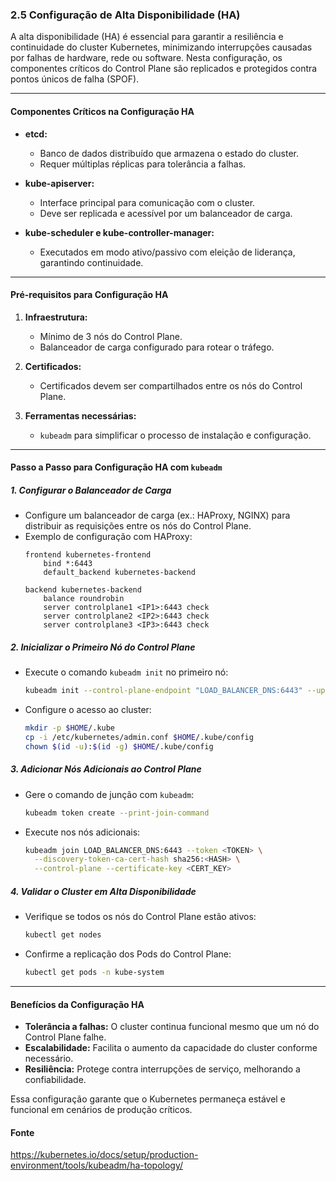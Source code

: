 ### **2.5 Configuração de Alta Disponibilidade (HA)**  

A alta disponibilidade (HA) é essencial para garantir a resiliência e continuidade do cluster Kubernetes, minimizando interrupções causadas por falhas de hardware, rede ou software. Nesta configuração, os componentes críticos do Control Plane são replicados e protegidos contra pontos únicos de falha (SPOF).

---

#### **Componentes Críticos na Configuração HA**  
- **etcd:**  
  - Banco de dados distribuído que armazena o estado do cluster.  
  - Requer múltiplas réplicas para tolerância a falhas.  

- **kube-apiserver:**  
  - Interface principal para comunicação com o cluster.  
  - Deve ser replicada e acessível por um balanceador de carga.  

- **kube-scheduler e kube-controller-manager:**  
  - Executados em modo ativo/passivo com eleição de liderança, garantindo continuidade.  

---

#### **Pré-requisitos para Configuração HA**  
1. **Infraestrutura:**  
   - Mínimo de 3 nós do Control Plane.  
   - Balanceador de carga configurado para rotear o tráfego.  

2. **Certificados:**  
   - Certificados devem ser compartilhados entre os nós do Control Plane.  

3. **Ferramentas necessárias:**  
   - `kubeadm` para simplificar o processo de instalação e configuração.

---

#### **Passo a Passo para Configuração HA com `kubeadm`**  

##### **1. Configurar o Balanceador de Carga**  
- Configure um balanceador de carga (ex.: HAProxy, NGINX) para distribuir as requisições entre os nós do Control Plane.  
- Exemplo de configuração com HAProxy:  
  ```plaintext
  frontend kubernetes-frontend
      bind *:6443
      default_backend kubernetes-backend

  backend kubernetes-backend
      balance roundrobin
      server controlplane1 <IP1>:6443 check
      server controlplane2 <IP2>:6443 check
      server controlplane3 <IP3>:6443 check
  ```

##### **2. Inicializar o Primeiro Nó do Control Plane**  
- Execute o comando `kubeadm init` no primeiro nó:  
  ```bash
  kubeadm init --control-plane-endpoint "LOAD_BALANCER_DNS:6443" --upload-certs
  ```

- Configure o acesso ao cluster:  
  ```bash
  mkdir -p $HOME/.kube
  cp -i /etc/kubernetes/admin.conf $HOME/.kube/config
  chown $(id -u):$(id -g) $HOME/.kube/config
  ```

##### **3. Adicionar Nós Adicionais ao Control Plane**  
- Gere o comando de junção com `kubeadm`:  
  ```bash
  kubeadm token create --print-join-command
  ```

- Execute nos nós adicionais:  
  ```bash
  kubeadm join LOAD_BALANCER_DNS:6443 --token <TOKEN> \
    --discovery-token-ca-cert-hash sha256:<HASH> \
    --control-plane --certificate-key <CERT_KEY>
  ```

##### **4. Validar o Cluster em Alta Disponibilidade**  
- Verifique se todos os nós do Control Plane estão ativos:  
  ```bash
  kubectl get nodes
  ```

- Confirme a replicação dos Pods do Control Plane:  
  ```bash
  kubectl get pods -n kube-system
  ```

---

#### **Benefícios da Configuração HA**  
- **Tolerância a falhas:** O cluster continua funcional mesmo que um nó do Control Plane falhe.  
- **Escalabilidade:** Facilita o aumento da capacidade do cluster conforme necessário.  
- **Resiliência:** Protege contra interrupções de serviço, melhorando a confiabilidade.  

Essa configuração garante que o Kubernetes permaneça estável e funcional em cenários de produção críticos.

#### **Fonte**
https://kubernetes.io/docs/setup/production-environment/tools/kubeadm/ha-topology/
